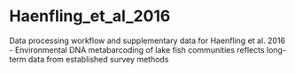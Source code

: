 # Haenfling_et_al_2016
Data processing workflow and supplementary data for Haenfling et al. 2016 - Environmental DNA metabarcoding of lake fish communities reflects long-term data from established survey methods
